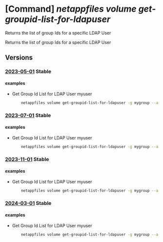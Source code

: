 # [Command] _netappfiles volume get-groupid-list-for-ldapuser_

Returns the list of group Ids for a specific LDAP User

Returns the list of group Ids for a specific LDAP User

## Versions

### [2023-05-01](/Resources/mgmt-plane/L3N1YnNjcmlwdGlvbnMve30vcmVzb3VyY2Vncm91cHMve30vcHJvdmlkZXJzL21pY3Jvc29mdC5uZXRhcHAvbmV0YXBwYWNjb3VudHMve30vY2FwYWNpdHlwb29scy97fS92b2x1bWVzL3t9L2dldGdyb3VwaWRsaXN0Zm9ybGRhcHVzZXI=/2023-05-01.xml) **Stable**

<!-- mgmt-plane /subscriptions/{}/resourcegroups/{}/providers/microsoft.netapp/netappaccounts/{}/capacitypools/{}/volumes/{}/getgroupidlistforldapuser 2023-05-01 -->

#### examples

- Get Group Id List for LDAP User myuser
    ```bash
        netappfiles volume get-groupid-list-for-ldapuser -g mygroup --account-name myaccname --pool-name mypoolname --name myvolname --username myuser
    ```

### [2023-07-01](/Resources/mgmt-plane/L3N1YnNjcmlwdGlvbnMve30vcmVzb3VyY2Vncm91cHMve30vcHJvdmlkZXJzL21pY3Jvc29mdC5uZXRhcHAvbmV0YXBwYWNjb3VudHMve30vY2FwYWNpdHlwb29scy97fS92b2x1bWVzL3t9L2dldGdyb3VwaWRsaXN0Zm9ybGRhcHVzZXI=/2023-07-01.xml) **Stable**

<!-- mgmt-plane /subscriptions/{}/resourcegroups/{}/providers/microsoft.netapp/netappaccounts/{}/capacitypools/{}/volumes/{}/getgroupidlistforldapuser 2023-07-01 -->

#### examples

- Get Group Id List for LDAP User myuser
    ```bash
        netappfiles volume get-groupid-list-for-ldapuser -g mygroup --account-name myaccname --pool-name mypoolname --name myvolname --username myuser
    ```

### [2023-11-01](/Resources/mgmt-plane/L3N1YnNjcmlwdGlvbnMve30vcmVzb3VyY2Vncm91cHMve30vcHJvdmlkZXJzL21pY3Jvc29mdC5uZXRhcHAvbmV0YXBwYWNjb3VudHMve30vY2FwYWNpdHlwb29scy97fS92b2x1bWVzL3t9L2dldGdyb3VwaWRsaXN0Zm9ybGRhcHVzZXI=/2023-11-01.xml) **Stable**

<!-- mgmt-plane /subscriptions/{}/resourcegroups/{}/providers/microsoft.netapp/netappaccounts/{}/capacitypools/{}/volumes/{}/getgroupidlistforldapuser 2023-11-01 -->

#### examples

- Get Group Id List for LDAP User myuser
    ```bash
        netappfiles volume get-groupid-list-for-ldapuser -g mygroup --account-name myaccname --pool-name mypoolname --name myvolname --username myuser
    ```

### [2024-03-01](/Resources/mgmt-plane/L3N1YnNjcmlwdGlvbnMve30vcmVzb3VyY2Vncm91cHMve30vcHJvdmlkZXJzL21pY3Jvc29mdC5uZXRhcHAvbmV0YXBwYWNjb3VudHMve30vY2FwYWNpdHlwb29scy97fS92b2x1bWVzL3t9L2dldGdyb3VwaWRsaXN0Zm9ybGRhcHVzZXI=/2024-03-01.xml) **Stable**

<!-- mgmt-plane /subscriptions/{}/resourcegroups/{}/providers/microsoft.netapp/netappaccounts/{}/capacitypools/{}/volumes/{}/getgroupidlistforldapuser 2024-03-01 -->

#### examples

- Get Group Id List for LDAP User myuser
    ```bash
        netappfiles volume get-groupid-list-for-ldapuser -g mygroup --account-name myaccname --pool-name mypoolname --name myvolname --username myuser
    ```
